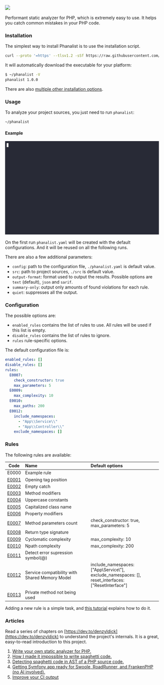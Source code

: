 <img src="https://raw.githubusercontent.com/denzyldick/phanalist/main/docs/branding/banner-cropped.png"/>

Performant static analyzer for PHP, which is extremely easy to use. It helps you catch common mistakes in your PHP code.

### Installation

The simplest way to install Phanalist is to use the installation script.

```bash
curl --proto '=https' --tlsv1.2 -sSf https://raw.githubusercontent.com/denzyldick/phanalist/main/bin/init.sh | sh
```

It will automatically download the executable for your platform:

```bash
$ ~/phanalist -V
phanalist 1.0.0
```

There are also [multiple other installation options](./docs/installation.md).

### Usage

To analyze your project sources, you just need to run `phanalist`:

```bash
~/phanalist
```

#### Example

![Example](docs/branding/example.gif)

On the first run `phanalist.yaml` will be created with the default configurations. And it will be reused on all the following runs.

There are also a few additional parameters:

- `config`: path to the configuration file, `./phanalist.yaml` is default value.
- `src`: path to project sources, `./src` is default value.
- `output-format`: format used to output the results. Possible options are `text` (default), `json` and `sarif`.
- `summary-only`: output only amounts of found violations for each rule.
- `quiet`: suppresses all the output.

### Configuration

The possible options are:

- `enabled_rules` contains the list of rules to use. All rules will be used if this list is empty.
- `disable_rules` contains the list of rules to ignore.
- `rules` rule-specific options.

The default configuration file is:

```yaml
enabled_rules: []
disable_rules: []
rules:
  E0007:
    check_constructor: true
    max_parameters: 5
  E0009:
    max_complexity: 10
  E0010:
    max_paths: 200
  E0012:
    include_namespaces:
      - "App\\Service\\"
      - "App\\Controller\\"
    exclude_namespaces: []
```

### Rules

The following rules are available:

|                  Code                  | Name                                           | Default options                                                                                              |
| :------------------------------------: | :--------------------------------------------- | :----------------------------------------------------------------------------------------------------------- |
|                 E0000                  | Example rule                                   |                                                                                                              |
| [E0001](/src/rules/examples/e1/e1.md)  | Opening tag position                           |                                                                                                              |
| [E0002](/src/rules/examples/e2/e2.md)  | Empty catch                                    |                                                                                                              |
| [E0003](/src/rules/examples/e3/e3.md)  | Method modifiers                               |                                                                                                              |
|   [E0004](src/rules/examples/e4.md)    | Uppercase constants                            |                                                                                                              |
|   [E0005](src/rules/examples/e5.md)    | Capitalized class name                         |                                                                                                              |
| [E0006](/src/rules/examples/e6/e6.md)  | Property modifiers                             |                                                                                                              |
| [E0007](/src/rules/examples/e7/e7.md)  | Method parameters count                        | check_constructor: true, max_parameters: 5                                                                   |
|  [E0008](src/rules/examples/e8/e8.md)  | Return type signature                          |                                                                                                              |
| [E0009](/src/rules/examples/e9/e9.md)  | Cyclomatic complexity                          | max_complexity: 10                                                                                           |
| [E0010](src/rules/examples/e10/e10.md) | Npath complexity                               | max_complexity: 200                                                                                          |
| [E0011](src/rules/examples/e11/e11.md) | Detect error supression symbol(@)              |                                                                                                              |
|  [E0012](src/rules/examples/e12/e12.md)| Service compatibility with Shared Memory Model | include_namespaces: ["App\\Service\\"],<br/>exclude_namespaces: [],<br/>reset_interfaces: ["ResetInterface"] |
| [E0013](/src/rules/examples/e13/e13.md) | Private method not being used |

Adding a new rule is a simple task, and [this tutorial](./docs/adding_new_rule.md) explains how to do it.

### Articles

Read a series of chapters on [https://dev.to/denzyldick](https://dev.to/denzyldick) to understand the project's internals. It
is a great, easy-to-read introduction to this project.

1. [Write your own static analyzer for PHP.](https://dev.to/denzyldick/the-beginning-of-my-php-static-analyzer-in-rust-5bp8)
2. [How I made it impossible to write spaghetti code.](https://dev.to/denzyldick/how-i-made-it-impossible-to-write-spaghetti-code-dg4)
3. [Detecting spaghetti code in AST of a PHP source code.](https://dev.to/denzyldick/traversing-an-ast-of-php-source-code-2kee)
4. [Getting Symfony app ready for Swoole, RoadRunner, and FrankenPHP (no AI involved).](https://dev.to/sergiid/getting-symfony-app-ready-for-swoole-roadrunner-and-frankenphp-no-ai-involved-2d0g)
5. [Improve your CI output](https://dev.to/denzyldick/improve-your-ci-output-2eg)
